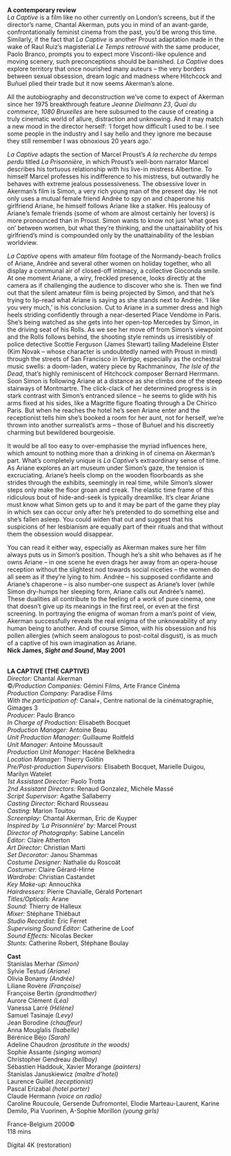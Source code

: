 
**A contemporary review**  
_La_ _Captive_ is a film like no other currently on London’s screens, but if the director’s name, Chantal Akerman, puts you in mind of an avant-garde, confrontationally feminist cinema from the past, you’d be wrong this time. Similarly, if the fact that _La_ _Captive_ is another Proust adaptation made in the wake of Raul Ruiz’s magisterial _Le Temps retrouvé_ with the same producer, Paolo Branco, prompts you to expect more Visconti-like opulence and moving scenery, such preconceptions should be banished. _La_ _Captive_ does explore territory that once nourished many auteurs – the very borders between sexual obsession, dream logic and madness where Hitchcock and Buñuel plied their trade but it now seems Akerman’s alone.

All the autobiography and deconstruction we’ve come to expect of Akerman since her 1975 breakthrough feature _Jeanne_ _Dielmann_ _23_, _Quai_ _du_ _commerce_, _1080_ _Bruxelles_ are here subsumed to the cause of creating a truly cinematic world of allure, distraction and unknowing. And it may match a new mood in the director herself: ‘I forget how difficult I used to be. I see some people in the industry and I say hello and they ignore me because they still remember I was obnoxious 20 years ago.’

_La_ _Captive_ adapts the section of Marcel Proust’s _A la recherche du temps perdu_ titled _La_ _Prisonnière_, in which Proust’s well-born narrator Marcel describes his tortuous relationship with his live-in mistress Albertine. To himself Marcel professes his indifference to his mistress, but outwardly he behaves with extreme jealous possessiveness. The obsessive lover in Akerman’s film is Simon, a very rich young man of the present day. He not only uses a mutual female friend Andrée to spy on and chaperone his girlfriend Ariane, he himself follows Ariane like a stalker. His jealousy of Ariane’s female friends (some of whom are almost certainly her lovers) is more pronounced than in Proust. Simon wants to know not just ‘what goes on’ between women, but what they’re thinking, and the unattainability of his girlfriend’s mind is compounded only by the unattainability of the lesbian worldview.

_La_ _Captive_ opens with amateur film footage of the Normandy-beach frolics of Ariane, Andrée and several other women on holiday together, who all display a communal air of closed-off intimacy, a collective Gioconda smile. At one moment Ariane, a wiry, freckled presence, looks directly at the camera as if challenging the audience to discover who she is. Then we find out that the silent amateur film is being projected by Simon, and that he’s trying to lip-read what Ariane is saying as she stands next to Andrée. ‘I like you very much,’ is his conclusion. Cut to Ariane in a summer dress and high heels striding confidently through a near-deserted Place Vendòme in Paris. She’s being watched as she gets into her open-top Mercedes by Simon, in the driving seat of his Rolls. As we see her move off from Simon’s viewpoint and the Rolls follows behind, the shooting style reminds us irresistibly of police detective Scottie Ferguson (James Stewart) tailing Madeleine Elster (Kim Novak – whose character is undoubtedly named with Proust in mind) through the streets of San Francisco in _Vertigo_, especially as the orchestral music swells: a doom-laden, watery piece by Rachmaninov, _The_ _Isle_ _of_ _the_ _Dead_, that’s highly reminiscent of Hitchcock composer Bernard Herrmann. Soon Simon is following Ariane at a distance as she climbs one of the steep stairways of Montmartre. The click-clack of her determined progress is in stark contrast with Simon’s entranced silence – he seems to glide with his arms fixed at his sides, like a Magritte figure floating through a De Chirico Paris. But when he reaches the hotel he’s seen Ariane enter and the receptionist tells him she’s booked a room for her aunt, not for herself, we’re thrown into another surrealist’s arms – those of Buñuel and his discreetly charming but bewildered bourgeoisie.

It would be all too easy to over-emphasise the myriad influences here, which amount to nothing more than a drinking in of cinema on Akerman’s part. What’s completely unique is _La_ _Captive_’s extraordinary sense of time. As Ariane explores an art museum under Simon’s gaze, the tension is excruciating. Ariane’s heels clomp on the wooden floorboards as she strides through the exhibits, seemingly in real time, while Simon’s slower steps only make the floor groan and creak. The elastic time frame of this ridiculous bout of hide-and-seek is typically dreamlike. It’s clear Ariane must know what Simon gets up to and it may be part of the game they play in which sex can occur only after he’s pretended to do something else and she’s fallen asleep. You could widen that out and suggest that his suspicions of her lesbianism are equally part of their rituals and that without them the obsession would disappear.

You can read it either way, especially as Akerman makes sure her film always puts us in Simon’s position. Though he’s a shit who behaves as if he owns Ariane – in one scene he even drags her away from an opera-house reception without the slightest nod towards social niceties – the women do all seem as if they’re lying to him. Andrée – his supposed confidante and Ariane’s chaperone – is also number-one suspect as Ariane’s lover (while Simon dry-humps her sleeping form, Ariane calls out Andrée’s name). These dualities all contribute to the feeling of a work of pure cinema, one that doesn’t give up its meanings in the first reel, or even at the first screening. In portraying the enigma of woman from a man’s point of view, Akerman successfully reveals the real enigma of the unknowability of any human being to another. And of course Simon, with his obsession and his pollen allergies (which seem analogous to post-coital disgust), is as much of a captive of his own imagination as Ariane.  
**Nick James, _Sight and Sound_, May 2001**
<br><br>

**LA CAPTIVE (THE CAPTIVE)**  
_Director:_ Chantal Akerman  
©_/Production Companies:_ Gémini Films,  Arte France Cinéma  
_Production Company:_ Paradise Films  
_With the participation of:_ Canal+, Centre national de la cinématographie, Gimages 3  
_Producer:_ Paulo Branco  
_In Charge of Production:_ Elisabeth Bocquet  
_Production Manager:_ Antoine Beau  
_Unit Production Manager:_ Guillaume Roitfeld  
_Unit Manager:_ Antoine Moussault  
_Production Unit Manager:_ Hacéne Belkhedra  
_Location Manager:_ Thierry Golitin  
_Pre/Post-production Supervisors:_  Elisabeth Bocquet, Marielle Duigou, Marilyn Watelet  
_1st Assistant Director:_ Paolo Trotta  
_2nd Assistant Directors:_ Renaud Gonzalez,  Michèle Massé  
_Script Supervisor:_ Agathe Sallaberry  
_Casting Director:_ Richard Rousseau  
_Casting:_ Marion Touitou  
_Screenplay:_ Chantal Akerman, Eric de Kuyper  
_Inspired by ‘La Prisonnière’ by:_ Marcel Proust  
_Director of Photography:_ Sabine Lancelin  
_Editor:_ Claire Atherton  
_Art Director:_ Christian Marti  
_Set Decorator:_ Janou Shammas  
_Costume Designer:_ Nathalie du Roscoät  
_Costumer:_ Claire Gérard-Hirne  
_Wardrobe:_ Christian Castandet  
_Key Make-up:_ Annouchka  
_Hairdressers:_ Pierre Chavialle, Gérald Portenart  
_Titles/Opticals:_ Arane  
_Sound:_ Thierry de Halleux  
_Mixer:_ Stéphane Thiébaut  
_Studio Recordist:_ Éric Ferret  
_Supervising Sound Editor:_ Catherine de Loof  
_Sound Effects:_ Nicolas Becker  
_Stunts:_ Catherine Robert, Stéphane Boulay  

**Cast**  
Stanislas Merhar _(Simon)_  
Sylvie Testud _(Ariane)_  
Olivia Bonamy _(Andrée)_  
Liliane Rovère _(Françoise)_  
Françoise Bertin _(grandmother)_  
Aurore Clément _(Léa)_  
Vanessa Larré _(Hélène)_  
Samuel Tasinaje _(Levy)_  
Jean Borodine _(chauffeur)_  
Anna Mouglalis _(Isabelle)_  
Bérénice Béjo _(Sarah)_  
Adeline Chaudron _(prostitute in the woods)_  
Sophie Assante _(singing woman)_  
Christopher Gendreau _(bellboy)_  
Sébastien Haddouk, Xavier Morange _(painters)_  
Stanislas Januskiewicz _(maître d’hotel)_  
Laurence Guillet _(receptionist)_  
Pascal Erizabal _(hotel porter)_  
Claude Hermann _(voice on radio)_  
Caroline Roucoule, Gersende Dufromontel,  Elodie Marteau-Laurent, Karine Demilo,  Pia Vuorinen, A-Sophie Morillon _(young girls)_  

France-Belgium 2000©  
118 mins

Digital 4K (restoration)
<!--stackedit_data:
eyJoaXN0b3J5IjpbLTE3OTAyNzgxMjRdfQ==
-->